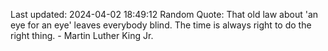 Last updated: 2024-04-02 18:49:12
Random Quote: That old law about 'an eye for an eye' leaves everybody blind. The time is always right to do the right thing. - Martin Luther King Jr.
